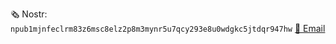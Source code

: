 🗞️ Nostr: `npub1mjnfeclrm83z6msc8elz2p8m3mynr5u7qcy293e8u0wdgkc5jtdqr947hw`
<a href="mailto:charlieroth4@gmail.com">📧 Email</a>
